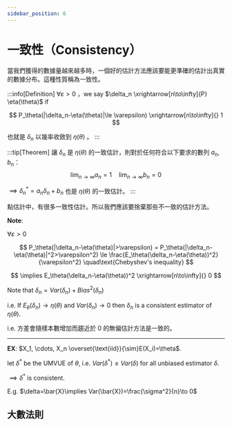 ```yaml
---
sidebar_position: 6
---
```


# 一致性（Consistency）

當我們獲得的數據量越來越多時，一個好的估計方法應該要能更準確的估計出真實的數據分布。這種性質稱為一致性。

:::info[Definition]
$\forall \varepsilon >0$ ，we say $\delta_n \xrightarrow[n\to\infty]{P} \eta(\theta)$ if

$$
P_\theta(|\delta_n-\eta(\theta)|\le \varepsilon) \xrightarrow[n\to\infty]{} 1
$$

也就是 $\delta_n$ 以幾率收斂到 $\eta(\theta)$ 。
:::

:::tip[Theorem]
讓 $\delta_n$ 是 $\eta(\theta)$ 的一致估計，則對於任何符合以下要求的數列 $a_n, b_n$：
$$
\lim_{n\to\infty} a_n = 1 \quad\lim_{n\to\infty} b_n = 0
$$

$\implies\delta^*_n=a_n\delta_n+b_n$ 也是 $\eta(\theta)$ 的一致估計。
:::

點估計中，有很多一致性估計。所以我們應該要捨棄那些不一致的估計方法。

**Note**: 

$\forall\varepsilon>0$

$$
P_\theta(|\delta_n-\eta(\theta)|>\varepsilon) = P_\theta(|\delta_n-\eta(\theta)|^2>\varepsilon^2) \le \frac{E_\theta(\delta_n-\eta(\theta))^2}{\varepsilon^2} \quad\text{Chebyshev's inequality}
$$

$$
\implies E_\theta(\delta_n-\eta(\theta))^2 \xrightarrow[n\to\infty]{} 0
$$

Note that $\delta_n=Var(\delta_n)+Bias^2(\delta_n)$

i.e. If $E_\theta(\delta_n)\to\eta(\theta)$ and $Var(\delta_n)\to 0$ then $\delta_n$ is a consistent estimator of $\eta(\theta)$.

i.e. 方差會隨樣本數增加而趨近於 0 的無偏估計方法是一致的。

---

**EX**: $X_1, \cdots, X_n \overset{\text{iid}}{\sim}E(X_i)=\theta$.

let $\delta^*$ be the UMVUE of $\theta$, i.e. $Var(\delta^*)\le Var(\delta)$ for all unbiased estimator $\delta$.

$\implies \delta^*$ is consistent.

E.g. $\delta=\bar{X}\implies Var(\bar{X})=\frac{\sigma^2}{n}\to 0$

## 大數法則